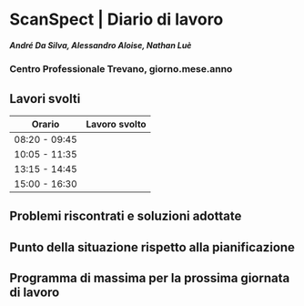 # ScanSpect | Diario di lavoro
##### André Da Silva, Alessandro Aloise, Nathan Luè
### Centro Professionale Trevano, giorno.mese.anno

## Lavori svolti


|Orario        |Lavoro svolto                           |
|--------------|----------------------------------------|
|08:20 - 09:45 |                                        |
|10:05 - 11:35 |                                        |
|13:15 - 14:45 |                                        |
|15:00 - 16:30 |                                        |

##  Problemi riscontrati e soluzioni adottate


##  Punto della situazione rispetto alla pianificazione


## Programma di massima per la prossima giornata di lavoro

